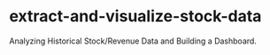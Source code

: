 # extract-and-visualize-stock-data
Analyzing Historical Stock/Revenue Data and Building a Dashboard.
